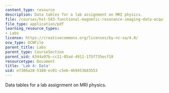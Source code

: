 ```yaml
---
content_type: resource
description: Data tables for a lab assignment on MRI physics.
file: /courses/hst-583-functional-magnetic-resonance-imaging-data-acquisition-and-analysis-fall-2008/e7306a285180ec01c5eb469453683553_lab4_data.pdf
file_type: application/pdf
learning_resource_types:
- Labs
license: https://creativecommons.org/licenses/by-nc-sa/4.0/
ocw_type: OCWFile
parent_title: Labs
parent_type: CourseSection
parent_uid: 6344a97b-cc11-05ad-4911-175f735ecf18
resourcetype: Document
title: 'Lab 4: Data'
uid: e7306a28-5180-ec01-c5eb-469453683553
---
```

Data tables for a lab assignment on MRI physics.
